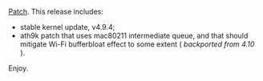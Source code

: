 [Patch](https://pf.natalenko.name/sources/4.9/patch-4.9-pf4.xz). This release includes: 

  * stable kernel update, v4.9.4;
  * ath9k patch that uses mac80211 intermediate queue, and that should mitigate Wi-Fi bufferbloat effect to some extent ( _backported from 4.10_ ).

Enjoy. 
